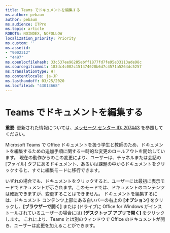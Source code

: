 ```yaml
---
title: Teams でドキュメントを編集する
ms.author: pebaum
author: pebaum
ms.audience: ITPro
ms.topic: article
ROBOTS: NOINDEX, NOFOLLOW
localization_priority: Priority
ms.custom: ''
ms.assetid:
- "9002312"
- "4497"
ms.openlocfilehash: 33c537ee96285ebff1877fd7fe95e33113ade98c
ms.sourcegitcommit: 183dc4c002c151474628b6d7c4571a5264dc5257
ms.translationtype: HT
ms.contentlocale: ja-JP
ms.lasthandoff: 03/25/2020
ms.locfileid: "43013668"
---
```

# <a name="editing-documents-in-teams"></a>Teams でドキュメントを編集する

**重要**: 更新された情報については、[メッセージ センター ID: 207443](https://admin.microsoft.com/Adminportal/Home?source=applauncher#MessageCenter?id=MC207443) を参照してください。 

Microsoft Teams で Office ドキュメントを扱う学生と教師のため、ドキュメントを編集するための追加手順に関する一時的な変更のロールアウトを開始しています。 現在の動作からのこの変更により、ユーザーは、チャネルまたは会話の [ファイル] タブにあるドキュメント、あるいは課題の中からドキュメントをクリックすると、すぐに編集モードに移行できます。

いずれの場合でも、ドキュメントをクリックすると、ユーザーには最初に表示モードでドキュメントが示されます。このモードでは、ドキュメントのコンテンツは確認できますが、変更することはできません。 ドキュメントを編集するには、ドキュメント コンテンツ上部にある白いバーの右上の **[オプション]** をクリックし、**[ブラウザーで開く]** または (ドライブに Office for Windows がインストールされているユーザーの場合には) **[デスクトップ アプリで開く]** をクリックします。 これにより、Teams とは別のウィンドウで Office のドキュメントが開き、ユーザーは変更を加えることができます。
